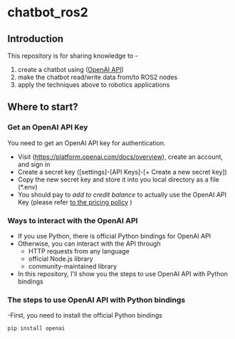 # chatbot_ros2
## Introduction
This repository is for sharing knowledge to -
1) create a chatbot using ([OpenAI API](https://openai.com/index/openai-api/))
2) make the chatbot read/write data from/to ROS2 nodes
3) apply the techniques above to robotics applications

## Where to start?
### Get an OpenAI API Key
You need to get an OpenAI API key for authentication.
- Visit (https://platform.openai.com/docs/overview), create an account, and sign in
- Create a secret key ([settings]-[API Keys]-[+ Create a new secret key])
- Copy the new secret key and store it into you local directory as a file (*.env)
- You should pay to *add to credit balance* to actually use the OpenAI API Key (please refer [to the pricing policy](https://openai.com/api/pricing/) ) 

### Ways to interact with the OpenAI API
- If you use Python, there is official Python bindings for OpenAI API
- Otherwise, you can interact with the API through
  - HTTP requests from any language
  - official Node.js library  
  - community-maintained library
- In this repository, I'll show you the steps to use OpenAI API with Python bindings

### The steps to use OpenAI API with Python bindings
-First, you need to install the official Python bindings
 ```bash
 pip install openai
 ```




